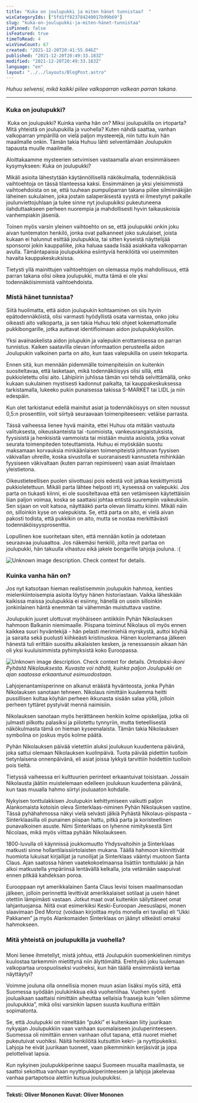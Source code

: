 ```yaml
---
title: "Kuka on joulupukki ja miten hänet tunnistaa?  "
wixCategoryIds: ["5fd1ff823784240017b99b69"]
slug: "kuka-on-joulupukki-ja-miten-hänet-tunnistaa"
isPinned: false
isFeatured: true
timeToRead: 4
wixViewCount: 67
created: "2021-12-20T20:41:55.846Z"
published: "2021-12-20T20:49:33.183Z"
modified: "2021-12-20T20:49:33.183Z"
language: "en"
layout: "../../layouts/BlogPost.astro"
---
```

*Huhuu selvensi, mikä kaikki piilee valkoparran valkean parran takana.*

---

### **Kuka on joulupukki?**
&nbsp;Kuka on joulupukki? Kuinka vanha hän on? Miksi joulupukilla on irtoparta? Mitä yhteistä on joulupukilla ja vuohella? Kuten nähdä saattaa, vanhan valkoparran ympärillä on vielä paljon mysteerejä, niin tuttu kuin hän maailmalle onkin. Tämän takia Huhuu lähti selventämään Joulupukin tapausta muulle maailmalle. 

Aloittakaamme mysteerien setvimisen vastaamalla aivan ensimmäiseen kysymykseen: Kuka on joulupukki?

Mikäli asioita lähestytään käytännöllisellä näkökulmalla, todennäköisiä vaihtoehtoja on tässä tilanteessa kaksi. Ensimmäinen ja yksi yleisimmistä vaihtoehdoista on se, että tuuhean pumpuliparran takana piilee silminnäkijän läheinen sukulainen, joka jostain salaperäisestä syystä ei ilmestynyt paikalle joulunviettojuhlaan ja tulee sinne nyt joulupukiksi pukeutuneena ilahduttaakseen perheen nuorempia ja mahdollisesti hyvin taikauskoisia vanhempiakin jäseniä. 

Toinen myös varsin yleinen vaihtoehto on se, että joulupukki onkin joku aivan tuntematon henkilö, jonka ovat palkanneet joko sukulaiset, joista kukaan ei halunnut esittää joulupukkia, tai sitten kyseistä näyttelijää sponsoroi jokin kauppaliike, joka haluaa saada lisää asiakkaita valkoparran avulla. Tämäntapaisia joulupukkina esiintyviä henkilöitä voi useimmiten havaita kauppakeskuksissa.

Tietysti yllä mainittujen vaihtoehtojen on olemassa myös mahdollisuus, että parran takana olisi oikea joulupukki, mutta tämä ei ole yksi todennäköisimmistä vaihtoehdoista.

### Mistä hänet tunnistaa?

Siitä huolimatta, että aidon joulupukin kohtaaminen on siis hyvin epätodennäköistä, olisi varmasti hyödyllistä osata varmistaa, onko joku oikeasti aito valkoparta, ja sen takia Huhuu teki ohjeet kokemattomalle pukkibongarille, jotka auttavat identifioimaan aidon joulupukkiyksilön.

Yksi avainaskelista aidon jolupukin ja valepukin erottamisessa on parran tunnistus. Kaiken saatavilla olevan informaation perusteella aidon Joulupukin valkoinen parta on aito, kun taas valepukilla on usein tekoparta.

Ennen sitä, kun mennään pidemmälle toimenpiteisiin on kuitenkin suositeltavaa, että lasketaan, mikä todennäköisyys olisi sillä, että pukkioletettu olisi aito. Lähipiirin juhlissa tämän voi tehdä selvittämällä, onko kukaan sukulainen mystisesti kadonnut paikalta, tai kauppakeskuksessa tarkistamalla, lukeeko pukin punaisessa takissa S-MARKET tai LIDL ja niin edespäin.

Kun olet tarkistanut edellä mainitut asiat ja todennäköisyys on siten noussut 0,5:n prosenttiin, voit siirtyä seuraavaan toimenpiteeseen: vetäise parrasta.

Tässä vaiheessa lienee hyvä mainita, ettei Huhuu ota mitään vastuuta valituksesta, oikeuskanteista tai -tuomioista, vankeusrangaistuksista, fyysisistä ja henkisistä vammoista tai mistään muista asioista, jotka voivat seurata toimenpiteden toteuttamista. Huhuu ei myöskään suostu maksamaan korvauksia minkäänlaisen toimenpiteistä johtuvan fyysisen väkivallan uhreille, koska sivustolla ei suoranaisesti kannusteta mihinkään fyysiseen väkivaltaan (kuten parran repimiseen) vaan asiat ilmaistaan yleistietona.

Oikeustieteellisen puolen siivottuasi pois edestä voit jatkaa keskittymistä pukkioletettuun. Mikäli parta lähtee helposti irti, kyseessä on valepukki. Jos parta on tiukasti kiinni, ei ole suositeltavaa että sen vetämiseen käytettäisiin liian paljon voimaa, koska se saattaisi johtaa entistä suurempiin vaikeuksiin. Sen sijaan on voit katsoa, näyttääkö parta olevan liimattu kiinni. Mikäli näin on, silloinkin kyse on valepukista. Se, että parta on aito, ei vielä aivan pakosti todista, että pukkikin on aito, mutta se nostaa merkittävästi todennäköisyysprosenttia.

Lopullinen koe suoritetaan siten, että mennään kotiin ja odotetaan seuraavaa jouluaattoa. Jos näkemäsi henkilö, jolta revit partaa on joulupukki, hän takuulla vihastuu eikä jakele bongarille lahjoja jouluna. :(


![Unknown image description. Check context for details.](https://static.wixstatic.com/media/07242a_8dd4844c4d284898b08756a5899de53a~mv2.jpg) <!-- Original name: Joulupukin tunnistuskaava.jpg -->


### Kuinka vanha hän on?

Jos nyt katsotaan hieman realistisemmin joulupukin hahmoa, kenties mielenkiintoisempia asioita löytyy hänen historiastaan. Vaikka läheskään kaikissa maissa joulupukkia ei esiinny, hänellä on usein silloinkin jonkinlainen häntä enemmän tai vähemmän muistuttava vastine.

Joulupukin juuret ulottuvat myöhäiseen antiikkiin Pyhän Nikolauksen hahmoon Balkanin niemimaalle. Piispana toiminut Nikolaus oli myös ennen kaikkea suuri hyväntekijä - hän pelasti merimiehiä myrskystä, auttoi köyhiä ja sairaita sekä puolusti kiihkeästi kristinuskoa. Hänen kuolemansa jälkeen hänestä tuli erittäin suosittu aikalaisten kesken, ja renessanssin aikaan hän oli yksi kuuluisimmista pyhimyksistä koko Euroopassa.


![Unknown image description. Check context for details.](https://static.wixstatic.com/media/07242a_e8179e6b7ec7409d956c812c5c3994c2~mv2.jpg) <!-- Original name: St. Nikolaus ikoni.jpg -->
*Ortodoksi-ikoni Pyhästä Nikolauksesta. Kuvasta voi nähdä, kuinka paljon Joulupukki on ajan saatossa erkaantunut esimuodostaan.*

Lahjojenantamisperinne on alkanut eräästä hyvänteosta, jonka Pyhän Nikolauksen sanotaan tehneen. Nikolaus nimittäin kuulemma heitti pussillisen kultaa köyhän perheen ikkunasta sisään salaa yöllä, jolloin perheen tyttäret pystyivät mennä naimisiin.

Nikolauksen sanotaan myös herättäneen henkiin kolme opiskelijaa, jotka oli julmasti pilkottu palasiksi ja piilotettu tynnyriin, mutta tieteellisestä näkökulmasta tämä on hieman kyseenalaista. Tämän takia Nikolauksen symbolina on joskus myös kolme päätä.

Pyhän Nikolauksen päivää vietettiin aluksi joulukuun kuudentena päivänä, joka sattui olemaan Nikolauksen kuolinpäivä. Tuota päivää pidettiin tuolloin tietynlaisena onnenpäivänä, eli asiat joissa lykkyä tarvittiin hoidettiin tuolloin pois tieltä.

Tietyssä vaiheessa eri kulttuurien perinteet erkaantuivat toisistaan. Jossain Nikolausta jäätiin muistelemaan edelleen joulukuun kuudentena päivänä, kun taas muualla hahmo siirtyi jouluaaton kohdalle.

Nykyisen tonttulakkisen Joulupukin kehittymiseen vaikutti paljon Alankomaista kotoisin oleva Sinterklaas-niminen Pyhän Nikolauksen vastine. Tässä pyhähahmossa näkyi vielä selvästi jälkiä Pyhästä Nikolaus-piispasta – Sinterklaasilla oli punainen piispan hattu, pitkä parta ja koristeellinen punavalkoinen asuste. Nimi Sinterklaas on lyhenne nimityksestä Sint Nicolaas, mikä myös viittaa pyhään Nikolaukseen.

1800-luvulla oli käynnissä joukkomuutto Yhdysvaltoihin ja Sinterklaas matkusti sinne hollantilaissiirtolaisten mukana. Täällä hahmoon kiinnittivät huomiota lukuisat kirjailijat ja runoilijat ja Sinterklaas vääntyi muotoon Santa Claus. Ajan saatossa hänen vaatekokoelmaansa lisättiin tonttulakki ja hän alkoi matkustella ympäriinsä lentävällä kelkalla, jota vetämään saapuivat ennen pitkää kahdeksan poroa.

Eurooppaan nyt amerikkalainen Santa Claus levisi toisen maailmansodan jälkeen, jolloin perinnettä levittivät amerikkalaiset sotilaat ja usein hänet otettiin lämpimästi vastaan. Jotkut maat ovat kuitenkin säilyttäneet omat lahjantuojansa. Niitä ovat esimerkiksi Keski-Euroopan Jeesuslapsi, monen slaavimaan Ded Moroz (voidaan kirjoittaa myös monella eri tavalla) eli “Ukki Pakkanen” ja myös Alankomaiden Sinterklaas on jäänyt sitkeästi omaksi hahmokseen.

### Mitä yhteistä on joulupukilla ja vuohella?
### 
Moni lienee ihmetellyt, mistä johtuu, että Joulupukin suomenkielinen nimitys kuulostaa tarkemmin mietittynä niin älyttömältä. Erehtyikö joku luulemaan valkopartaa urospuoliseksi vuoheksi, kun hän täällä ensimmäistä kertaa näyttäytyi?

Voimme jouluna olla onnellisia monen muun asian lisäksi myös siitä, että Suomessa syödään joulukinkkua eikä vuohenlihaa. Vuohen syönti jouluaikaan saattaisi nimittäin aiheuttaa sellaisia fraaseja kuin “eilen söimme joulupukkia”, mikä olisi varsinkin lapsen suusta kuultuna erittäin sopimatonta.

Se, että Joulupukki on nimeltään ”pukki” ei kuitenkaan liity juurikaan nykyajan Joulupukkiin vaan vanhaan suomalaiseen jouluperinteeseen. Suomessa oli nimittäin ennen vanhaan ollut tapana, että nuoret miehet pukeutuivat vuohiksi. Näitä henkilöitä kutsuttiin kekri- ja nyyttipukeiksi. Lahjoja he eivät juurikaan tuoneet, vaan pikemminkin kerjäsivät ja jopa pelottelivat lapsia.

Kun nykyinen joulupukkiperinne saapui Suomeen muualta maailmasta, se saattoi sekoittua vanhaan nyyttipukkiperinteeseen ja lahjoja jakelevaa vanhaa partapotsoa alettiin kutsua joulupukiksi. 

---

**Teksti: Oliver Mononen**
**Kuvat: Oliver Mononen**



